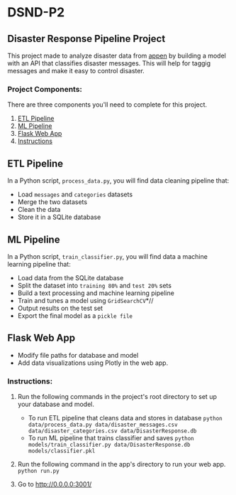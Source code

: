 # DSND-P2

## Disaster Response Pipeline Project

This project made to analyze disaster data from [appen](https://appen.com/) by building a model with an API that classifies disaster messages. This will help for taggig messages and make it easy to control disaster.

### Project Components:

There are three components you'll need to complete for this project.

1. [ETL Pipeline](#ETL_Pipeline)
2. [ML Pipeline](#ML_Pipeline)
3. [Flask Web App](#Flask_Web_App)
4. [Instructions](#Instructions)

## ETL Pipeline <a name="ETL_Pipeline"></a>

In a Python script, `process_data.py`, you will find data cleaning pipeline that:

- Load `messages` and `categories` datasets
- Merge the two datasets
- Clean the data
- Store it in a SQLite database

## ML Pipeline <a name="ML_Pipeline"></a>

In a Python script, `train_classifier.py`, you will find data a machine learning pipeline that:

- Load data from the SQLite database
- Split the dataset into `training 80%` and `test 20%` sets
- Build a text processing and machine learning pipeline
- Train and tunes a model using `GridSearchCV`\*//
- Output results on the test set
- Export the final model as a `pickle file`

## Flask Web App <a name="Flask_Web_App"></a>

- Modify file paths for database and model
- Add data visualizations using Plotly in the web app.

### Instructions:<a name="Instructions"></a>

1. Run the following commands in the project's root directory to set up your database and model.

   - To run ETL pipeline that cleans data and stores in database
     `python data/process_data.py data/disaster_messages.csv data/disaster_categories.csv data/DisasterResponse.db`
   - To run ML pipeline that trains classifier and saves
     `python models/train_classifier.py data/DisasterResponse.db models/classifier.pkl`

2. Run the following command in the app's directory to run your web app.
   `python run.py`

3. Go to http://0.0.0.0:3001/
